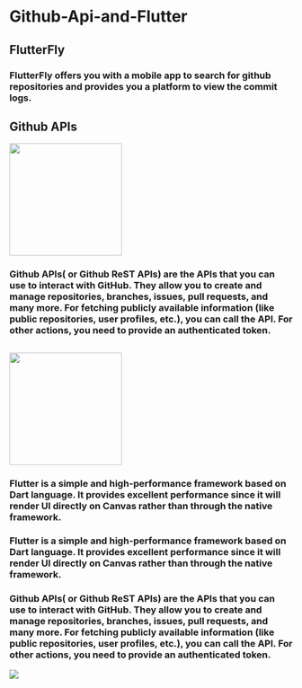 # Github-Api-and-Flutter
## FlutterFly
### FlutterFly offers you with a mobile app to search for github repositories and provides you a platform to view the commit logs.

## Github APIs
<a><img src="https://cdn.icon-icons.com/icons2/1488/PNG/512/5347-github_102542.png" width="200"/></a>
### Github APIs( or Github ReST APIs) are the APIs that you can use to interact with GitHub. They allow you to create and manage repositories, branches, issues, pull requests, and many more. For fetching publicly available information (like public repositories, user profiles, etc.), you can call the API. For other actions, you need to provide an authenticated token.
## <a><img src="https://res.cloudinary.com/nitishk72/image/upload/v1586796259/nstack_in/courses/flutter/flutter-banner.png" width="200"/></a>
### Flutter is a simple and high-performance framework based on Dart language. It provides excellent performance since it will render UI directly on Canvas rather than through the native framework.

### Flutter is a simple and high-performance framework based on Dart language. It provides excellent performance since it will render UI directly on Canvas rather than through the native framework.
### Github APIs( or Github ReST APIs) are the APIs that you can use to interact with GitHub. They allow you to create and manage repositories, branches, issues, pull requests, and many more. For fetching publicly available information (like public repositories, user profiles, etc.), you can call the API. For other actions, you need to provide an authenticated token.
![](https://1000logos.net/wp-content/uploads/2021/05/GitHub-logo.png)
### 

